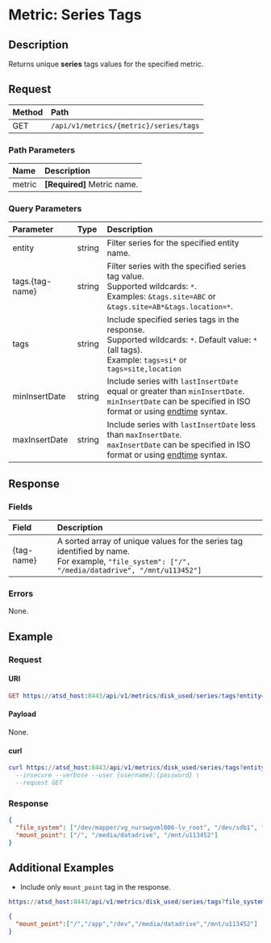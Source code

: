 # Metric: Series Tags

## Description 

Returns unique **series** tags values for the specified metric. 

## Request

| **Method** | **Path** | 
|:---|:---|
| GET | `/api/v1/metrics/{metric}/series/tags` |

### Path Parameters

| **Name** | **Description** |
|:---|:---|
| metric | **[Required]** Metric name. |

### Query Parameters

| **Parameter** |**Type**| **Description** |
|:---|:---|:---|
| entity | string| Filter series for the specified entity name. |
| tags.{tag-name} | string | Filter series with the specified series tag value.<br>Supported wildcards: `*`.<br>Examples: `&tags.site=ABC` or `&tags.site=AB*&tags.location=*`. |
| tags | string | Include specified series tags in the response.<br>Supported wildcards: `*`. Default value: `*` (all tags).<br>Example: `tags=si*` or `tags=site,location`|
| minInsertDate |string|Include series with `lastInsertDate` equal or greater than `minInsertDate`.<br>`minInsertDate` can be specified in ISO format or using [endtime](../../../end-time-syntax.md) syntax.|
| maxInsertDate |string|Include series with `lastInsertDate` less than `maxInsertDate`.<br>`maxInsertDate` can be specified in ISO format or using [endtime](../../../end-time-syntax.md) syntax.|

## Response

### Fields

| **Field** | **Description** |
|:---|:---|
| {tag-name} | A sorted array of unique values for the series tag identified by name.<br>For example, `"file_system": ["/", "/media/datadrive", "/mnt/u113452"]` |

### Errors

None.

## Example

### Request

#### URI

```elm
GET https://atsd_host:8443/api/v1/metrics/disk_used/series/tags?entity=nurswgvml006
```

#### Payload

None.

#### curl

```elm
curl https://atsd_host:8443/api/v1/metrics/disk_used/series/tags?entity=nurswgvml006 \
  --insecure --verbose --user {username}:{password} \
  --request GET
```

### Response

```json
{
  "file_system": ["/dev/mapper/vg_nurswgvml006-lv_root", "/dev/sdb1", "//u113452.store01/backup"],
  "mount_point": ["/", "/media/datadrive", "/mnt/u113452"]
}
```

## Additional Examples

* Include only `mount_point` tag in the response.

```elm
https://atsd_host:8443/api/v1/metrics/disk_used/series/tags?file_system=/&tags=mount_point
```

```json
{
  "mount_point":["/","/app","/dev","/media/datadrive","/mnt/u113452"]
}
```




